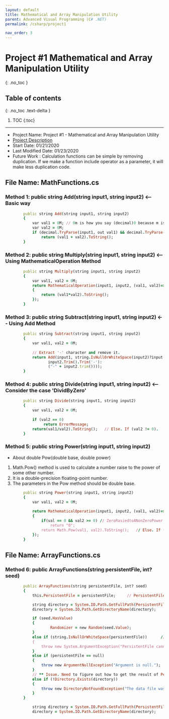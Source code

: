 ```yaml
---
layout: default
title: Mathematical and Array Manipulation Utility
parent: Advanced Visual Programming (C# .NET)
permalink: /csharp/project1

nav_order: 3
---
```


# Project #1 Mathematical and Array Manipulation Utility
{: .no_toc }

## Table of contents
{: .no_toc .text-delta }

1. TOC
{:toc}

---
* Project Name: Project #1 - Mathematical and Array Manipulation Utility
* [Project Description](../../assets/files/012120_Csharp_Project1_Mathematical_and_Array_Manipulation_Utility.pdf)
* Start Date: 01/21/2020
* Last Modified Date: 01/23/2020
* Future Work : Calculation functions can be simple by removing duplication. 
If we make a function include operator as a parameter, it will make less duplication code.  

## File Name: MathFunctions.cs
### Method 1: public string Add(string input1, string input2) <-- Basic way 
```ruby
        public string Add(string input1, string input2)
        {
            var val1 = 0M; // 0m is how you say (decimal)0 because m is the suffix that means decimal.
            var val2 = 0M;
            if (decimal.TryParse(input1, out val1) && decimal.TryParse(input2, out val2))
                return (val1 + val2).ToString();
        }
```
### Method 2: public string Multiply(string input1, string input2) <-- Using MathematicalOperation Method 
```ruby
        public string Multiply(string input1, string input2)
        {
            var val1, val2 = 0M; 
            return MathematicalOperation(input1, input2, (val1, val2)=> 
            {
                return (val1*val2).ToString(); 
            }); 
        }
```
### Method 3: public string Subtract(string input1, string input2) <-- Using Add Method
```ruby
        public string Subtract(string input1, string input2)
        {
            var val1, val2 = 0M; 
            
            // Extract '-' character and remove it. 
            return Add(input1, string.IsNullOrWhiteSpace(input2)?input 2: (input2.Trim().StartsWith)"-")? 
                   input2.Trim().Trim('-'): 
                   ("-" + input2.trim()))); 
        }

```

### Method 4: public string Divide(string input1, string input2) <-- Consider the case 'DividByZero' 
```ruby
        public string Divide(string input1, string input2)
        {
            var val1, val2 = 0M; 
            
            if (val2 == 0)
                 return ErrorMessage; 
            return(val1/val2).ToString();   // Else. If (val2 != 0).
        }
```

### Method 5: public string Power(string input1, string input2)
- About double Pow(double base, double power) 
1. Math.Pow() method is used to calculate a number raise to the power of some other number.
2. It is a double-precision floating-point number. 
3. The parameters in the Pow method should be double base. 
```ruby
        public string Power(string input1, string input2)
        {
            var val1, val2 = 0M; 
            
            return MathematicalOperation(input1, input2, (val1, val2)=> 
            {
                if(val == 0 && val2 >= 0) // ZeroRasiedtoANonZeroPower
                    return "0"; 
                return Math.Pow(val1, val2).ToString();   // Else. If (val != 0 || val2 < 0).
            }); 
        }
```
## File Name: ArrayFunctions.cs
### Method 6: public ArrayFunctions(string persistentFile, int? seed)
```ruby
        public ArrayFunctions(string persistentFile, int? seed)
        {
            this.PersistentFile = persistentFile;     // PersistentFile Parameter and the persistent file are equal. 

            string directory = System.IO.Path.GetFullPath(PersistentFile);
            directory = System.IO.Path.GetDirectoryName(directory);

            if (seed.HasValue)
            {
                    Randomizer = new Random(seed.Value);
            }
            else if (string.IsNullOrWhiteSpace(persistentFile))      // EmptyOrWhitespacePersistentFilenamethrowsException
            {
                throw new System.ArgumentException("PersistentFile cannot be null", "persistentFile");          //  NullPersistentFileThrowsException
            }
            else if (persistentFile == null)
            {
                throw new ArgumentNullException("Argument is null.");
            }
            // ** Issue. Need to figure out how to get the result of PersistentFilePointsToNonExistentDirectory
            else if (!Directory.Exists(directory))
            {
                throw new DirectoryNotFoundException("The data file was not found.");            //FileDoesNotExist
            }
        }
```

```ruby
            string directory = System.IO.Path.GetFullPath(PersistentFile);
            directory = System.IO.Path.GetDirectoryName(directory);
```


